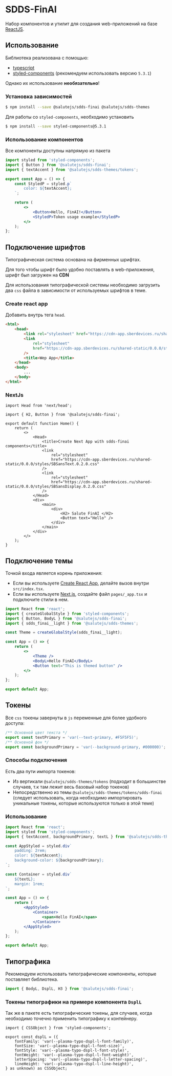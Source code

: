# SDDS-FinAI

Набор компонентов и утилит для создания web-приложений на базе [ReactJS](https://reactjs.org/).

## Использование

Библиотека реализована с помощью:

-   [typescript](https://www.typescriptlang.org/)
-   [styled-components](https://styled-components.com/) (рекомендуем использовать версию `5.3.1`)

Однако их использование **необязательно**!

### Установка зависимостей

```bash
$ npm install --save @salutejs/sdds-finai @salutejs/sdds-themes
```

Для работы со `styled-components`, необходимо установить

```bash
$ npm install --save styled-components@5.3.1
```

### Использование компонентов

Все компоненты доступны напрямую из пакета

```jsx
import styled from 'styled-components';
import { Button } from '@salutejs/sdds-finai';
import { textAccent } from '@salutejs/sdds-themes/tokens';

export const App = () => {
    const StyledP = styled.p`
        color: ${textAccent};
    `;

    return (
        <>
            <Button>Hello, FinAI!</Button>
            <StyledP>Token usage example</StyledP>
        </>
    );
};
```

## Подключение шрифтов

Типографическая система основана на фирменных шрифтах.

Для того чтобы шрифт было удобно поставлять в web-приложения, шрифт был загружен на **CDN**

Для использования типографической системы необходимо загрузить два `css` файла в зависимости от используемых шрифтов в теме.

### Create react app

Добавить внутрь тега `head`.

```html
<html>
    <head>
        <link rel="stylesheet" href="https://cdn-app.sberdevices.ru/shared-static/0.0.0/styles/SBSansText.0.2.0.css" />
        <link
            rel="stylesheet"
            href="https://cdn-app.sberdevices.ru/shared-static/0.0.0/styles/SBSansDisplay.0.2.0.css"
        />
        <title>Wep App</title>
    </head>
    <body>
        ...
    </body>
</html>
```

### NextJs

```tsx
import Head from 'next/head';

import { H2, Button } from '@salutejs/sdds-finai';

export default function Home() {
    return (
        <>
            <Head>
                <title>Create Next App with sdds-finai components</title>
                <link
                    rel="stylesheet"
                    href="https://cdn-app.sberdevices.ru/shared-static/0.0.0/styles/SBSansText.0.2.0.css"
                />
                <link
                    rel="stylesheet"
                    href="https://cdn-app.sberdevices.ru/shared-static/0.0.0/styles/SBSansDisplay.0.2.0.css"
                />
            </Head>
            <div>
                <main>
                    <div>
                        <H2> Salute FinAI </H2>
                        <Button text="Hello" />
                    </div>
                </main>
            </div>
        </>
    );
}
```

## Подключение темы

Точкой входа является корень приложения:

-   Если вы используете [Create React App](https://create-react-app.dev), делайте вызов внутри `src/index.tsx`.
-   Если вы используете [Next.js](https://nextjs.org/), создайте файл `pages/_app.tsx` и подключите стили в нем.

```jsx
import React from 'react';
import { createGlobalStyle } from 'styled-components';
import { Button, BodyL } from '@salutejs/sdds-finai';
import { sdds_finai__light } from '@salutejs/sdds-themes';

const Theme = createGlobalStyle(sdds_finai__light);

const App = () => {
    return (
        <>
            <Theme />
            <BodyL>Hello FinAI</BodyL>
            <Button text="This is themed button" />
        </>
    );
};

export default App;
```

## Токены

Все `css` токены завернуты в `js` переменные для более удобного доступа:

```js
/** Основной цвет текста */
export const textPrimary = 'var(--text-primary, #F5F5F5)';
/** Основной фон */
export const backgroundPrimary = 'var(--background-primary, #000000)';
```

### Способы подключения

Есть два пути импорта токенов:

-   Из вертикали `@salutejs/sdds-themes/tokens` (подходит в большинстве случаев, т.к там лежит весь базовый набор токенов)
-   Непосредственно из темы `@salutejs/sdds-themes/tokens/sdds-finai` (следует использовать, когда необходимо импортировать уникальные токены, которые используются только в этой теме)

### Использование

```jsx
import React from 'react';
import styled from 'styled-components';
import { textAccent, backgroundPrimary, textL } from '@salutejs/sdds-themes/tokens';

const AppStyled = styled.div`
    padding: 2rem;
    color: ${textAccent};
    background-color: ${backgroundPrimary};
`;

const Container = styled.div`
    ${textL};
    margin: 1rem;
`;

const App = () => {
    return (
        <AppStyled>
            <Container>
                <span>Hello FinAI</span>
            </Container>
        </AppStyled>
    );
};

export default App;
```

## Типографика

Рекомендуем использовать типографические компоненты, которые поставляет библиотека.

```ts
import { BodyL, DsplL, H3 } from '@salutejs/sdds-finai';
```

### Токены типографики на примере компонента `DsplL`

Так же в пакете есть типографические токены, для случаев, когда необходимо точечно применить типографику к контейнеру.

```tsx
import { CSSObject } from 'styled-components';

export const dsplL = ({
    fontFamily: 'var(--plasma-typo-dspl-l-font-family)',
    fontSize: 'var(--plasma-typo-dspl-l-font-size)',
    fontStyle: 'var(--plasma-typo-dspl-l-font-style)',
    fontWeight: 'var(--plasma-typo-dspl-l-font-weight)',
    letterSpacing: 'var(--plasma-typo-dspl-l-letter-spacing)',
    lineHeight: 'var(--plasma-typo-dspl-l-line-height)',
} as unknown) as CSSObject;
```
